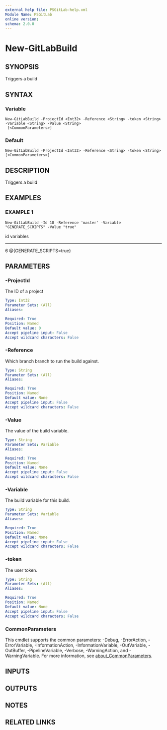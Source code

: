 ```yaml
---
external help file: PSGitLab-help.xml
Module Name: PSGitLab
online version:
schema: 2.0.0
---
```


# New-GitLabBuild

## SYNOPSIS
Triggers a build

## SYNTAX

### Variable
```
New-GitLabBuild -ProjectId <Int32> -Reference <String> -token <String> -Variable <String> -Value <String>
 [<CommonParameters>]
```

### Default
```
New-GitLabBuild -ProjectId <Int32> -Reference <String> -token <String> [<CommonParameters>]
```

## DESCRIPTION
Triggers a build

## EXAMPLES

### EXAMPLE 1
```
New-GitLabBuild -Id 18 -Reference 'master' -Variable "GENERATE_SCRIPTS" -Value "true"
```

id variables               
-- ---------               
 6 @{GENERATE_SCRIPTS=true}

## PARAMETERS

### -ProjectId
The ID of a project

```yaml
Type: Int32
Parameter Sets: (All)
Aliases:

Required: True
Position: Named
Default value: 0
Accept pipeline input: False
Accept wildcard characters: False
```

### -Reference
Which branch branch to run the build against.

```yaml
Type: String
Parameter Sets: (All)
Aliases:

Required: True
Position: Named
Default value: None
Accept pipeline input: False
Accept wildcard characters: False
```

### -Value
The value of the build variable.

```yaml
Type: String
Parameter Sets: Variable
Aliases:

Required: True
Position: Named
Default value: None
Accept pipeline input: False
Accept wildcard characters: False
```

### -Variable
The build variable for this build.

```yaml
Type: String
Parameter Sets: Variable
Aliases:

Required: True
Position: Named
Default value: None
Accept pipeline input: False
Accept wildcard characters: False
```

### -token
The user token.

```yaml
Type: String
Parameter Sets: (All)
Aliases:

Required: True
Position: Named
Default value: None
Accept pipeline input: False
Accept wildcard characters: False
```

### CommonParameters
This cmdlet supports the common parameters: -Debug, -ErrorAction, -ErrorVariable, -InformationAction, -InformationVariable, -OutVariable, -OutBuffer, -PipelineVariable, -Verbose, -WarningAction, and -WarningVariable. For more information, see [about_CommonParameters](http://go.microsoft.com/fwlink/?LinkID=113216).

## INPUTS

## OUTPUTS

## NOTES

## RELATED LINKS
